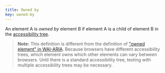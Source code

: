 ```yaml
---
title: Owned by
key: owned-by
---
```


An element A is _owned by_ element B if element A is a child of element B in the [accessibility tree](https://www.w3.org/TR/act-rules-aspects/#input-aspects-accessibility).

> **Note:** This definition is different from the definition of ["owned element" in WAI-ARIA](https://www.w3.org/TR/wai-aria-1.1/#dfn-owned-element). Because browsers have different accessibility trees, which element owns which other elements can vary between browsers. Until there is a standard accessibility tree, testing with multiple accessibility trees may be necessary.
